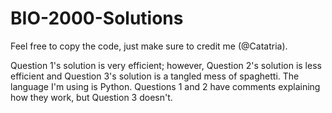 # BIO-2000-Solutions
Feel free to copy the code, just make sure to credit me (@Catatria).

Question 1's solution is very efficient; however, Question 2's solution is less efficient and Question 3's solution is a tangled mess of spaghetti.
The language I'm using is Python.
Questions 1 and 2 have comments explaining how they work, but Question 3 doesn't.

